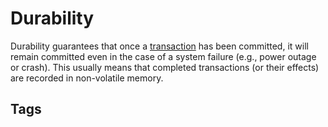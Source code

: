 # Durability

Durability guarantees that once a [transaction](../202312292240) has been committed, it will remain committed even in the case of a system failure (e.g., power outage or crash). This usually means that completed transactions (or their effects) are recorded in non-volatile memory.  
## Tags
